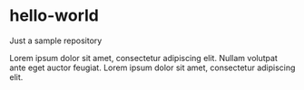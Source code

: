 # hello-world
Just a sample repository

Lorem ipsum dolor sit amet, consectetur adipiscing elit. Nullam volutpat ante eget auctor feugiat. Lorem ipsum dolor sit amet, consectetur adipiscing elit.
